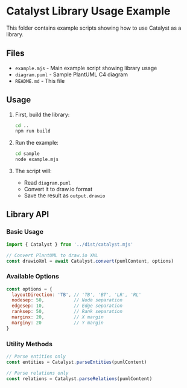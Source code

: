 # Catalyst Library Usage Example

This folder contains example scripts showing how to use Catalyst as a library.

## Files

- `example.mjs` - Main example script showing library usage
- `diagram.puml` - Sample PlantUML C4 diagram
- `README.md` - This file

## Usage

1. First, build the library:

   ```bash
   cd ..
   npm run build
   ```

2. Run the example:

   ```bash
   cd sample
   node example.mjs
   ```

3. The script will:
   - Read `diagram.puml`
   - Convert it to draw.io format
   - Save the result as `output.drawio`

## Library API

### Basic Usage

```javascript
import { Catalyst } from '../dist/catalyst.mjs'

// Convert PlantUML to draw.io XML
const drawioXml = await Catalyst.convert(pumlContent, options)
```

### Available Options

```javascript
const options = {
  layoutDirection: 'TB', // 'TB', 'BT', 'LR', 'RL'
  nodesep: 50,           // Node separation
  edgesep: 10,           // Edge separation  
  ranksep: 50,           // Rank separation
  marginx: 20,           // X margin
  marginy: 20            // Y margin
}
```

### Utility Methods

```javascript
// Parse entities only
const entities = Catalyst.parseEntities(pumlContent)

// Parse relations only
const relations = Catalyst.parseRelations(pumlContent)
```
